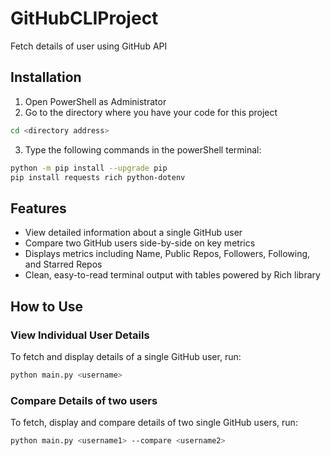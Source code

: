 # GitHubCLIProject

Fetch details of user using GitHub API

## Installation

1. Open PowerShell as Administrator
2. Go to the directory where you have your code for this project

```bash
cd <directory address>
```

3. Type the following commands in the powerShell terminal:

```bash
python -m pip install --upgrade pip
pip install requests rich python-dotenv
```

## Features

- View detailed information about a single GitHub user
- Compare two GitHub users side-by-side on key metrics
- Displays metrics including Name, Public Repos, Followers, Following, and Starred Repos
- Clean, easy-to-read terminal output with tables powered by Rich library

## How to Use

### View Individual User Details

To fetch and display details of a single GitHub user, run:

```bash
python main.py <username>
```

### Compare Details of two users

To fetch, display and compare details of two single GitHub users, run:
```bash
python main.py <username1> --compare <username2>
```